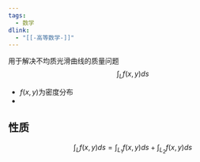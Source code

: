 ```yaml
---
tags:
  - 数学
dlink:
  - "[[-高等数学-]]"
---
```

用于解决不均质光滑曲线的质量问题
$$\int_L f(x,y)ds$$
- $f(x,y)$为密度分布
- 

## 性质
$$\int_L f(x,y)ds=\int_{L_1} f(x,y)ds + \int_{L_2} f(x,y)ds$$
